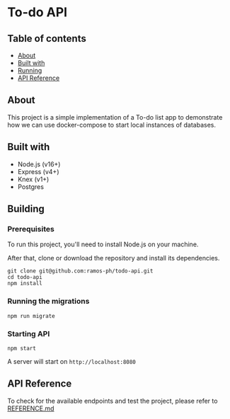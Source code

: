 # To-do API

## Table of contents

- [About](#about)
- [Built with](#built-with)
- [Running](#running)
- [API Reference](#api-reference)

## About

This project is a simple implementation of a To-do list app to demonstrate how we can use docker-compose to start local instances of databases.

## Built with

- Node.js (v16+)
- Express (v4+)
- Knex (v1+)
- Postgres

## Building

### Prerequisites

To run this project, you'll need to install Node.js on your machine.

After that, clone or download the repository and install its dependencies.

```
git clone git@github.com:ramos-ph/todo-api.git
cd todo-api
npm install
```

### Running the migrations

```
npm run migrate
```

### Starting API

```
npm start
```

A server will start on `http://localhost:8080`

## API Reference

To check for the available endpoints and test the project, please refer to [REFERENCE.md](REFERENCE.md)
